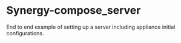 # Synergy-compose_server
End to end example of setting up a server including appliance initial configurations.
